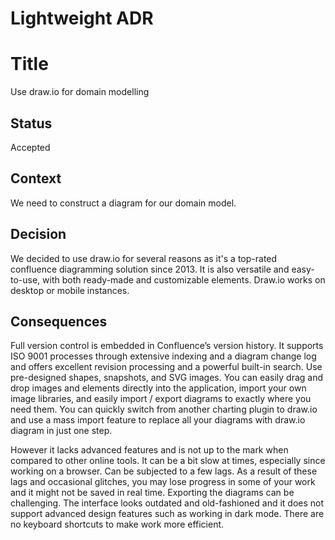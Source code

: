 # Lightweight ADR
# Title
Use draw.io for domain modelling

## Status
Accepted

## Context
We need to construct a diagram for our domain model.

## Decision
We decided to use draw.io for several reasons as it's a top-rated confluence diagramming solution since 2013. It is also versatile and easy-to-use, with both ready-made and customizable elements. Draw.io works on desktop or mobile instances. 


## Consequences
Full version control is embedded in Confluence’s version history. It supports ISO 9001 processes through extensive indexing and a diagram change log and offers excellent revision processing and a powerful built-in search. Use pre-designed shapes, snapshots, and SVG images. You can easily drag and drop images and elements directly into the application, import your own image libraries, and easily import / export diagrams to exactly where you need them. You can quickly switch from another charting plugin to draw.io and use a mass import feature to replace all your diagrams with draw.io diagram in just one step.

However it lacks advanced features and is not up to the mark when compared to other online tools. It can be a bit slow at times, especially since working on a browser. Can be subjected to a few lags. As a result of these lags and occasional glitches, you may lose progress in some of your work and it might not be saved in real time. Exporting the diagrams can be challenging. The interface looks outdated and old-fashioned and it does not support advanced design features such as working in dark mode. There are no keyboard shortcuts to make work more efficient.
